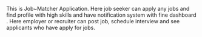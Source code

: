 This is Job~Matcher Application. 
Here job seeker can apply any jobs and find profile with high skills and have notification system with fine dashboard . 
Here employer or recruiter can post job, schedule interview and see applicants who have apply for jobs. 
